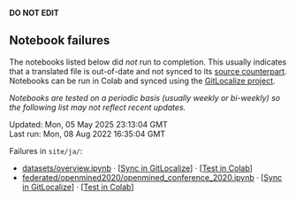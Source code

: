 __DO NOT EDIT__

## Notebook failures

The notebooks listed below did *not* run to completion. This usually indicates
that a translated file is out-of-date and not synced to its
[source counterpart](../en-snapshot/). Notebooks can be run in Colab and synced
using the [GitLocalize project](https://gitlocalize.com/tensorflow/docs-l10n).

*Notebooks are tested on a periodic basis (usually weekly or bi-weekly) so the
following list may not reflect recent updates.*

Updated: Mon, 05 May 2025 23:13:04 GMT<br/>
Last run: Mon, 08 Aug 2022 16:35:04 GMT

Failures in <code>site/ja/</code>:

* [datasets/overview.ipynb](https://github.com/tensorflow/docs-l10n/blob/master/site/ja/datasets/overview.ipynb) · [[Sync in GitLocalize](https://gitlocalize.com/repo/4592/ja/site/en-snapshot/datasets/overview.ipynb)] · [[Test in Colab](https://colab.research.google.com/github/tensorflow/docs-l10n/blob/master/site/ja/datasets/overview.ipynb)]
* [federated/openmined2020/openmined_conference_2020.ipynb](https://github.com/tensorflow/docs-l10n/blob/master/site/ja/federated/openmined2020/openmined_conference_2020.ipynb) · [[Sync in GitLocalize](https://gitlocalize.com/repo/4592/ja/site/en-snapshot/federated/openmined2020/openmined_conference_2020.ipynb)] · [[Test in Colab](https://colab.research.google.com/github/tensorflow/docs-l10n/blob/master/site/ja/federated/openmined2020/openmined_conference_2020.ipynb)]

